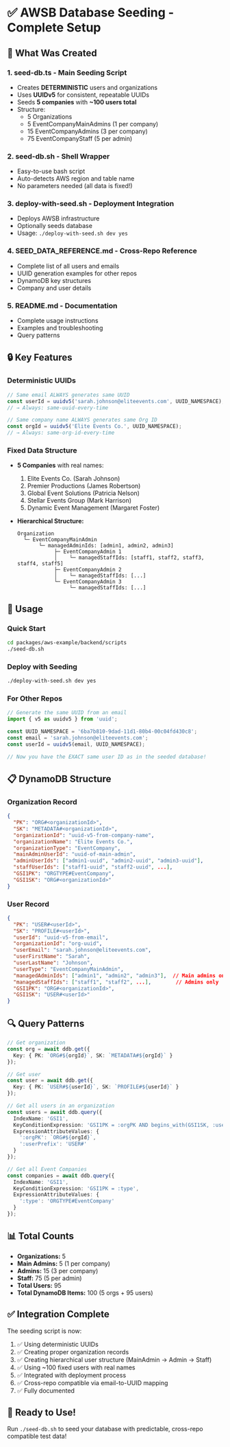 # ✅ AWSB Database Seeding - Complete Setup

## 🎯 What Was Created

### 1. **seed-db.ts** - Main Seeding Script
- Creates **DETERMINISTIC** users and organizations
- Uses **UUIDv5** for consistent, repeatable UUIDs
- Seeds **5 companies** with **~100 users total**
- Structure:
  - 5 Organizations
  - 5 EventCompanyMainAdmins (1 per company)
  - 15 EventCompanyAdmins (3 per company)
  - 75 EventCompanyStaff (5 per admin)

### 2. **seed-db.sh** - Shell Wrapper
- Easy-to-use bash script
- Auto-detects AWS region and table name
- No parameters needed (all data is fixed!)

### 3. **deploy-with-seed.sh** - Deployment Integration
- Deploys AWSB infrastructure
- Optionally seeds database
- Usage: `./deploy-with-seed.sh dev yes`

### 4. **SEED_DATA_REFERENCE.md** - Cross-Repo Reference
- Complete list of all users and emails
- UUID generation examples for other repos
- DynamoDB key structures
- Company and user details

### 5. **README.md** - Documentation
- Complete usage instructions
- Examples and troubleshooting
- Query patterns

## 🔒 Key Features

### Deterministic UUIDs
```typescript
// Same email ALWAYS generates same UUID
const userId = uuidv5('sarah.johnson@eliteevents.com', UUID_NAMESPACE);
// → Always: same-uuid-every-time

// Same company name ALWAYS generates same Org ID  
const orgId = uuidv5('Elite Events Co.', UUID_NAMESPACE);
// → Always: same-org-id-every-time
```

### Fixed Data Structure
- **5 Companies** with real names:
  1. Elite Events Co. (Sarah Johnson)
  2. Premier Productions (James Robertson)
  3. Global Event Solutions (Patricia Nelson)
  4. Stellar Events Group (Mark Harrison)
  5. Dynamic Event Management (Margaret Foster)

- **Hierarchical Structure:**
  ```
  Organization
    └─ EventCompanyMainAdmin
         └─ managedAdminIds: [admin1, admin2, admin3]
              ├─ EventCompanyAdmin 1
              │    └─ managedStaffIds: [staff1, staff2, staff3, staff4, staff5]
              ├─ EventCompanyAdmin 2
              │    └─ managedStaffIds: [...]
              └─ EventCompanyAdmin 3
                   └─ managedStaffIds: [...]
  ```

## 🚀 Usage

### Quick Start
```bash
cd packages/aws-example/backend/scripts
./seed-db.sh
```

### Deploy with Seeding
```bash
./deploy-with-seed.sh dev yes
```

### For Other Repos
```typescript
// Generate the same UUID from an email
import { v5 as uuidv5 } from 'uuid';

const UUID_NAMESPACE = '6ba7b810-9dad-11d1-80b4-00c04fd430c8';
const email = 'sarah.johnson@eliteevents.com';
const userId = uuidv5(email, UUID_NAMESPACE);

// Now you have the EXACT same user ID as in the seeded database!
```

## 📋 DynamoDB Structure

### Organization Record
```json
{
  "PK": "ORG#<organizationId>",
  "SK": "METADATA#<organizationId>",
  "organizationId": "uuid-v5-from-company-name",
  "organizationName": "Elite Events Co.",
  "organizationType": "EventCompany",
  "mainAdminUserId": "uuid-of-main-admin",
  "adminUserIds": ["admin1-uuid", "admin2-uuid", "admin3-uuid"],
  "staffUserIds": ["staff1-uuid", "staff2-uuid", ...],
  "GSI1PK": "ORGTYPE#EventCompany",
  "GSI1SK": "ORG#<organizationId>"
}
```

### User Record
```json
{
  "PK": "USER#<userId>",
  "SK": "PROFILE#<userId>",
  "userId": "uuid-v5-from-email",
  "organizationId": "org-uuid",
  "userEmail": "sarah.johnson@eliteevents.com",
  "userFirstName": "Sarah",
  "userLastName": "Johnson",
  "userType": "EventCompanyMainAdmin",
  "managedAdminIds": ["admin1", "admin2", "admin3"],  // Main admins only
  "managedStaffIds": ["staff1", "staff2", ...],        // Admins only
  "GSI1PK": "ORG#<organizationId>",
  "GSI1SK": "USER#<userId>"
}
```

## 🔍 Query Patterns

```typescript
// Get organization
const org = await ddb.get({
  Key: { PK: `ORG#${orgId}`, SK: `METADATA#${orgId}` }
});

// Get user
const user = await ddb.get({
  Key: { PK: `USER#${userId}`, SK: `PROFILE#${userId}` }
});

// Get all users in an organization
const users = await ddb.query({
  IndexName: 'GSI1',
  KeyConditionExpression: 'GSI1PK = :orgPK AND begins_with(GSI1SK, :userPrefix)',
  ExpressionAttributeValues: {
    ':orgPK': `ORG#${orgId}`,
    ':userPrefix': 'USER#'
  }
});

// Get all Event Companies
const companies = await ddb.query({
  IndexName: 'GSI1',
  KeyConditionExpression: 'GSI1PK = :type',
  ExpressionAttributeValues: {
    ':type': 'ORGTYPE#EventCompany'
  }
});
```

## 📊 Total Counts

- **Organizations:** 5
- **Main Admins:** 5 (1 per company)
- **Admins:** 15 (3 per company)
- **Staff:** 75 (5 per admin)
- **Total Users:** 95
- **Total DynamoDB Items:** 100 (5 orgs + 95 users)

## ✅ Integration Complete

The seeding script is now:
1. ✅ Using deterministic UUIDs
2. ✅ Creating proper organization records
3. ✅ Creating hierarchical user structure (MainAdmin → Admin → Staff)
4. ✅ Using ~100 fixed users with real names
5. ✅ Integrated with deployment process
6. ✅ Cross-repo compatible via email-to-UUID mapping
7. ✅ Fully documented

## 🎉 Ready to Use!

Run `./seed-db.sh` to seed your database with predictable, cross-repo compatible test data!
